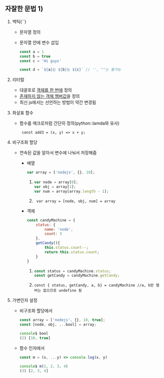 ## 자잘한 문법 1)

1. 백틱(``)

   - 문자열 정의

   - 문자열 안에 변수 삽입

     ```js
     const a = 1
     const b = true
     const c = 'Hi guys'
     
     const d = `${a}는 ${b}는 ${c}` // '', ""는 불가능
     ```

   

2. 리터럴

   - 대괄호로 <u>객체를 한 번에</u> 정의
   - <u>존재하지 않는 객체 멤버값</u>을 정의
   - 최신 js에서는 선언하는 방법이 약간 변경됨

   

3. 화살표 함수

   - 함수를 매크로처럼 간단히 정의(python::lamda와 유사)

     ` const add3 = (x, y) => x + y;`

     

4. 비구조화 할당

   - 연속된 값을 알아서 변수에 나눠서 저장해줌

     * 배열

       ``` js
       var array = ['nodejs', {}, 10]; 
       ```

       1. ```js
          var node = array[0];
          var obj = array[1];
          var num = array[array.length - 1];
          ```

       2. ` var array = [node, obj, num] = array`

     * 객체

       ```js
       const candyMachine = {
           status: {
               name: 'node',
               count: 5
           },
           getCandy(){
               this.status.count--;
               return this.status.count;
           }
       }
       ```

       1. ```js
          const status = candyMachine.status;
          const getCandy = candyMachine.getCandy;
          ```

       2. `const { status, getCandy, a, b} = candyMachine //a, b란 멤버는 없으므로 undefine 됨`

       

5. 가변인자 설정

   - 비구조화 할당에서

     ```js
     const array = ['nodejs', {}, 10, true];
     const [node, obj, ...bool] = array;
     
     console$ bool
     (2) [10, true]
     ```

   - 함수 인자에서

     ```js
     const m = (x, ...y) => console.log(x, y)
     
     console$ m(1, 2, 3, 4)
     (3) [2, 3, 4]
     ```

     



